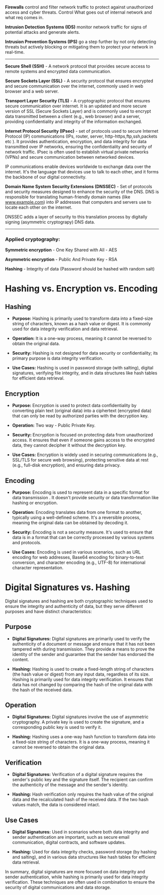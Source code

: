 **Firewalls** control and filter network traffic to protect against unauthorized access and cyber threats. Control What goes out of internal network and what req comes in.

**Intrusion Detection Systems (IDS)** monitor network traffic for signs of potential attacks and generate alerts.

**Intrusion Prevention Systems (IPS)** go a step further by not only detecting threats but actively blocking or mitigating them to protect your network in real-time.





------


**Secure Shell (SSH)** - A network protocol that provides secure access to remote systems and encrypted data communication.

**Secure Sockets Layer (SSL)** - A security protocol that ensures encrypted and secure communication over the internet, commonly used in web browser and a web server.

**Transport Layer Security (TLS)** - A cryptographic protocol that ensures secure communication over internet. It is an updated and more secure version of SSL (Secure Sockets Layer) and is commonly used to encrypt data transmitted between a client (e.g., web browser) and a server, providing confidentiality and integrity of the information exchanged.

**Internet Protocol Security (IPsec)** -  set of protocols  used to secure Internet Protocol (IP) communications (IPs, router, server, http-https,ftp,ssh,packets etc ). It provides authentication, encryption, and data integrity for data transmitted over IP networks, ensuring the confidentiality and security of network traffic. IPsec is often used to establish virtual private networks (VPNs) and secure communication between networked devices.

IP communications enable devices worldwide to exchange data over the internet. It's the language that devices use to talk to each other, and it forms the backbone of our digital connectivity.

**Domain Name System Security Extensions (DNSSEC)** - Set of protocols and security measures designed to enhance the security of the DNS. DNS is responsible for translating human-friendly domain names (like www.example.com) into IP addresses that computers and servers use to locate each other on the internet.

DNSSEC adds a layer of security to this translation process by digitally signing (asymmetric cryptograpy) DNS data.




---------



### Applied cryptography:

**Symmetric encryption** - One Key Shared with All -  AES 

**Asymmetric encryption** - Public And Private Key - RSA

**Hashing** - Integrity of data  (Password should be hashed with random salt)



# Hashing vs. Encryption vs. Encoding

## Hashing

- **Purpose:** Hashing is primarily used to transform data into a fixed-size string of characters, known as a hash value or digest. It is commonly used for data integrity verification and data retrieval.

- **Operation:** It is a one-way process, meaning it cannot be reversed to obtain the original data.

- **Security:** Hashing is not designed for data security or confidentiality; its primary purpose is data integrity verification.

- **Use Cases:** Hashing is used in password storage (with salting), digital signatures, verifying file integrity, and in data structures like hash tables for efficient data retrieval.

## Encryption

- **Purpose:** Encryption is used to protect data confidentiality by converting plain text (original data) into a ciphertext (encrypted data) that can only be read by authorized parties with the decryption key.

- **Operation:** Two way - Public Private Key.

- **Security:** Encryption is focused on protecting data from unauthorized access. It ensures that even if someone gains access to the encrypted data, they cannot decipher it without the decryption key.

- **Use Cases:** Encryption is widely used in securing communications (e.g., SSL/TLS for secure web browsing), protecting sensitive data at rest (e.g., full-disk encryption), and ensuring data privacy.

## Encoding

- **Purpose:** Encoding is used to represent data in a specific format for data transmission . It doesn't provide security or data transformation like hashing or encryption.

- **Operation:** Encoding translates data from one format to another, typically using a well-defined scheme. It's a reversible process, meaning the original data can be obtained by decoding it.

- **Security:** Encoding is not a security measure. It's used to ensure that data is in a format that can be correctly processed by various systems and protocols.

- **Use Cases:** Encoding is used in various scenarios, such as URL encoding for web addresses, Base64 encoding for binary-to-text conversion, and character encoding (e.g., UTF-8) for international character representation.





# Digital Signatures vs. Hashing

Digital signatures and hashing are both cryptographic techniques used to ensure the integrity and authenticity of data, but they serve different purposes and have distinct characteristics:

## Purpose

- **Digital Signatures:** Digital signatures are primarily used to verify the authenticity of a document or message and ensure that it has not been tampered with during transmission. They provide a means to prove the identity of the sender and guarantee that the sender has endorsed the content.

- **Hashing:** Hashing is used to create a fixed-length string of characters (the hash value or digest) from any input data, regardless of its size. Hashing is primarily used for data integrity verification. It ensures that data has not changed by comparing the hash of the original data with the hash of the received data.

## Operation

- **Digital Signatures:** Digital signatures involve the use of asymmetric cryptography. A private key is used to create the signature, and a corresponding public key is used to verify it.

- **Hashing:** Hashing uses a one-way hash function to transform data into a fixed-size string of characters. It is a one-way process, meaning it cannot be reversed to obtain the original data.

## Verification

- **Digital Signatures:** Verification of a digital signature requires the sender's public key and the signature itself. The recipient can confirm the authenticity of the message and the sender's identity.

- **Hashing:** Hash verification only requires the hash value of the original data and the recalculated hash of the received data. If the two hash values match, the data is considered intact.

## Use Cases

- **Digital Signatures:** Used in scenarios where both data integrity and sender authentication are important, such as secure email communication, digital contracts, and software updates.

- **Hashing:** Used for data integrity checks, password storage (by hashing and salting), and in various data structures like hash tables for efficient data retrieval.

In summary, digital signatures are more focused on data integrity and sender authentication, while hashing is primarily used for data integrity verification. These techniques are often used in combination to ensure the security of digital communications and data storage.
